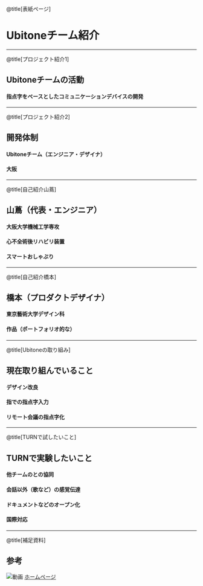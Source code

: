 
@title[表紙ページ]
# **Ubitone**チーム紹介


---

@title[プロジェクト紹介1]
## Ubitoneチームの活動
#### 指点字をベースとしたコミュニケーションデバイスの開発
[](写真。過去のプロトタイプとか。)

---

@title[プロジェクト紹介2]
## 開発体制
#### Ubitoneチーム（エンジニア・デザイナ）
#### 大阪
[]()

---

@title[自己紹介山蔦]

## 山蔦（代表・エンジニア）
#### 大阪大学機械工学専攻
#### 心不全術後リハビリ装置
#### スマートおしゃぶり
[](モチベーション・人生観など)

---

@title[自己紹介橋本]

## 橋本（プロダクトデザイナ）
#### 東京藝術大学デザイン科
#### 作品（ポートフォリオ的な）
####
[](モチベーション・人生観など)

---

@title[Ubitoneの取り組み]

## 現在取り組んでいること
#### デザイン改良
#### 指での指点字入力
#### リモート会議の指点字化
[](モチベーション・人生観など)

---

@title[TURNで試したいこと]

## TURNで実験したいこと
#### 他チームのとの協同
#### 会話以外（歌など）の感覚伝達
#### ドキュメントなどのオープン化
#### 国際対応
#### 

---

@title[補足資料]
## 参考
![動画](https://vimeo.com/ubitone/2020000)
[ホームページ](https://ubitone.com)
